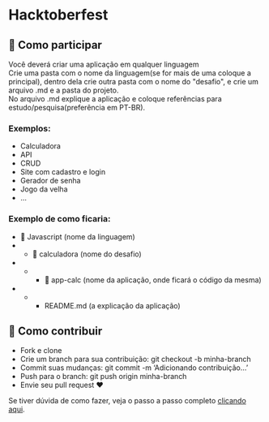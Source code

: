 # Hacktoberfest

## 🚩 Como participar

Você deverá criar uma aplicação em qualquer linguagem<br>
Crie uma pasta com o nome da linguagem(se for mais de uma coloque a principal), dentro dela crie outra pasta com o nome do "desafio", e crie um arquivo .md e a pasta do projeto.<br>
No arquivo .md explique a aplicação e coloque referências para estudo/pesquisa(preferência em PT-BR). <br>

### Exemplos:
- Calculadora
- API
- CRUD
- Site com cadastro e login
- Gerador de senha
- Jogo da velha
- ...

### Exemplo de como ficaria:
 - 📂 Javascript (nome da linguagem)
 - - 📂 calculadora (nome do desafio)
 - - - 📂 app-calc (nome da aplicação, onde ficará o código da mesma)
 - - - README.md (a explicação da aplicação)

## 📌 Como contribuir

- Fork e clone
- Crie um branch para sua contribuição: git checkout -b minha-branch
- Commit suas mudanças: git commit -m ‘Adicionando contribuição…’
- Push para o branch: git push origin minha-branch
- Envie seu pull request ❤


Se tiver dúvida de como fazer, veja o passo a passo completo <a href="https://medium.com/@rapimentello/hacktoberfest-o-que-%C3%A9-isso-17263a334f1d">clicando aqui</a>.


